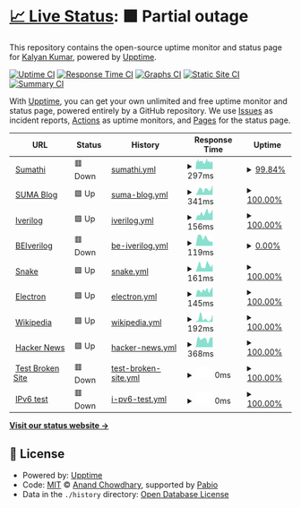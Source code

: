 # [📈 Live Status](https://pkalyankumar1010.github.io/uptime): <!--live status--> **🟧 Partial outage**

This repository contains the open-source uptime monitor and status page for [Kalyan Kumar](https://pkalyankumar1010.github.io/uptime), powered by [Upptime](https://github.com/upptime/upptime).

[![Uptime CI](https://github.com/pkalyankumar1010/uptime/workflows/Uptime%20CI/badge.svg)](https://github.com/pkalyankumar1010/uptime/actions?query=workflow%3A%22Uptime+CI%22)
[![Response Time CI](https://github.com/pkalyankumar1010/uptime/workflows/Response%20Time%20CI/badge.svg)](https://github.com/pkalyankumar1010/uptime/actions?query=workflow%3A%22Response+Time+CI%22)
[![Graphs CI](https://github.com/pkalyankumar1010/uptime/workflows/Graphs%20CI/badge.svg)](https://github.com/pkalyankumar1010/uptime/actions?query=workflow%3A%22Graphs+CI%22)
[![Static Site CI](https://github.com/pkalyankumar1010/uptime/workflows/Static%20Site%20CI/badge.svg)](https://github.com/pkalyankumar1010/uptime/actions?query=workflow%3A%22Static+Site+CI%22)
[![Summary CI](https://github.com/pkalyankumar1010/uptime/workflows/Summary%20CI/badge.svg)](https://github.com/pkalyankumar1010/uptime/actions?query=workflow%3A%22Summary+CI%22)

With [Upptime](https://upptime.js.org), you can get your own unlimited and free uptime monitor and status page, powered entirely by a GitHub repository. We use [Issues](https://github.com/pkalyankumar1010/uptime/issues) as incident reports, [Actions](https://github.com/pkalyankumar1010/uptime/actions) as uptime monitors, and [Pages](https://pkalyankumar1010.github.io/uptime) for the status page.

<!--start: status pages-->
<!-- This summary is generated by Upptime (https://github.com/upptime/upptime) -->
<!-- Do not edit this manually, your changes will be overwritten -->
<!-- prettier-ignore -->
| URL | Status | History | Response Time | Uptime |
| --- | ------ | ------- | ------------- | ------ |
| <img alt="" src="https://icons.duckduckgo.com/ip3/sumathi.dev.ico" height="13"> [Sumathi](https://sumathi.dev) | 🟥 Down | [sumathi.yml](https://github.com/pkalyankumar1010/uptime/commits/HEAD/history/sumathi.yml) | <details><summary><img alt="Response time graph" src="./graphs/sumathi/response-time-week.png" height="20"> 297ms</summary><br><a href="https://pkalyankumar1010.github.io/uptime/history/sumathi"><img alt="Response time 363" src="https://img.shields.io/endpoint?url=https%3A%2F%2Fraw.githubusercontent.com%2Fpkalyankumar1010%2Fuptime%2FHEAD%2Fapi%2Fsumathi%2Fresponse-time.json"></a><br><a href="https://pkalyankumar1010.github.io/uptime/history/sumathi"><img alt="24-hour response time 302" src="https://img.shields.io/endpoint?url=https%3A%2F%2Fraw.githubusercontent.com%2Fpkalyankumar1010%2Fuptime%2FHEAD%2Fapi%2Fsumathi%2Fresponse-time-day.json"></a><br><a href="https://pkalyankumar1010.github.io/uptime/history/sumathi"><img alt="7-day response time 297" src="https://img.shields.io/endpoint?url=https%3A%2F%2Fraw.githubusercontent.com%2Fpkalyankumar1010%2Fuptime%2FHEAD%2Fapi%2Fsumathi%2Fresponse-time-week.json"></a><br><a href="https://pkalyankumar1010.github.io/uptime/history/sumathi"><img alt="30-day response time 486" src="https://img.shields.io/endpoint?url=https%3A%2F%2Fraw.githubusercontent.com%2Fpkalyankumar1010%2Fuptime%2FHEAD%2Fapi%2Fsumathi%2Fresponse-time-month.json"></a><br><a href="https://pkalyankumar1010.github.io/uptime/history/sumathi"><img alt="1-year response time 363" src="https://img.shields.io/endpoint?url=https%3A%2F%2Fraw.githubusercontent.com%2Fpkalyankumar1010%2Fuptime%2FHEAD%2Fapi%2Fsumathi%2Fresponse-time-year.json"></a></details> | <details><summary><a href="https://pkalyankumar1010.github.io/uptime/history/sumathi">99.84%</a></summary><a href="https://pkalyankumar1010.github.io/uptime/history/sumathi"><img alt="All-time uptime 99.50%" src="https://img.shields.io/endpoint?url=https%3A%2F%2Fraw.githubusercontent.com%2Fpkalyankumar1010%2Fuptime%2FHEAD%2Fapi%2Fsumathi%2Fuptime.json"></a><br><a href="https://pkalyankumar1010.github.io/uptime/history/sumathi"><img alt="24-hour uptime 99.99%" src="https://img.shields.io/endpoint?url=https%3A%2F%2Fraw.githubusercontent.com%2Fpkalyankumar1010%2Fuptime%2FHEAD%2Fapi%2Fsumathi%2Fuptime-day.json"></a><br><a href="https://pkalyankumar1010.github.io/uptime/history/sumathi"><img alt="7-day uptime 99.84%" src="https://img.shields.io/endpoint?url=https%3A%2F%2Fraw.githubusercontent.com%2Fpkalyankumar1010%2Fuptime%2FHEAD%2Fapi%2Fsumathi%2Fuptime-week.json"></a><br><a href="https://pkalyankumar1010.github.io/uptime/history/sumathi"><img alt="30-day uptime 99.78%" src="https://img.shields.io/endpoint?url=https%3A%2F%2Fraw.githubusercontent.com%2Fpkalyankumar1010%2Fuptime%2FHEAD%2Fapi%2Fsumathi%2Fuptime-month.json"></a><br><a href="https://pkalyankumar1010.github.io/uptime/history/sumathi"><img alt="1-year uptime 97.47%" src="https://img.shields.io/endpoint?url=https%3A%2F%2Fraw.githubusercontent.com%2Fpkalyankumar1010%2Fuptime%2FHEAD%2Fapi%2Fsumathi%2Fuptime-year.json"></a></details>
| <img alt="" src="https://icons.duckduckgo.com/ip3/blog.sumathi.dev.ico" height="13"> [SUMA Blog](https://blog.sumathi.dev) | 🟩 Up | [suma-blog.yml](https://github.com/pkalyankumar1010/uptime/commits/HEAD/history/suma-blog.yml) | <details><summary><img alt="Response time graph" src="./graphs/suma-blog/response-time-week.png" height="20"> 341ms</summary><br><a href="https://pkalyankumar1010.github.io/uptime/history/suma-blog"><img alt="Response time 627" src="https://img.shields.io/endpoint?url=https%3A%2F%2Fraw.githubusercontent.com%2Fpkalyankumar1010%2Fuptime%2FHEAD%2Fapi%2Fsuma-blog%2Fresponse-time.json"></a><br><a href="https://pkalyankumar1010.github.io/uptime/history/suma-blog"><img alt="24-hour response time 616" src="https://img.shields.io/endpoint?url=https%3A%2F%2Fraw.githubusercontent.com%2Fpkalyankumar1010%2Fuptime%2FHEAD%2Fapi%2Fsuma-blog%2Fresponse-time-day.json"></a><br><a href="https://pkalyankumar1010.github.io/uptime/history/suma-blog"><img alt="7-day response time 341" src="https://img.shields.io/endpoint?url=https%3A%2F%2Fraw.githubusercontent.com%2Fpkalyankumar1010%2Fuptime%2FHEAD%2Fapi%2Fsuma-blog%2Fresponse-time-week.json"></a><br><a href="https://pkalyankumar1010.github.io/uptime/history/suma-blog"><img alt="30-day response time 812" src="https://img.shields.io/endpoint?url=https%3A%2F%2Fraw.githubusercontent.com%2Fpkalyankumar1010%2Fuptime%2FHEAD%2Fapi%2Fsuma-blog%2Fresponse-time-month.json"></a><br><a href="https://pkalyankumar1010.github.io/uptime/history/suma-blog"><img alt="1-year response time 627" src="https://img.shields.io/endpoint?url=https%3A%2F%2Fraw.githubusercontent.com%2Fpkalyankumar1010%2Fuptime%2FHEAD%2Fapi%2Fsuma-blog%2Fresponse-time-year.json"></a></details> | <details><summary><a href="https://pkalyankumar1010.github.io/uptime/history/suma-blog">100.00%</a></summary><a href="https://pkalyankumar1010.github.io/uptime/history/suma-blog"><img alt="All-time uptime 99.95%" src="https://img.shields.io/endpoint?url=https%3A%2F%2Fraw.githubusercontent.com%2Fpkalyankumar1010%2Fuptime%2FHEAD%2Fapi%2Fsuma-blog%2Fuptime.json"></a><br><a href="https://pkalyankumar1010.github.io/uptime/history/suma-blog"><img alt="24-hour uptime 100.00%" src="https://img.shields.io/endpoint?url=https%3A%2F%2Fraw.githubusercontent.com%2Fpkalyankumar1010%2Fuptime%2FHEAD%2Fapi%2Fsuma-blog%2Fuptime-day.json"></a><br><a href="https://pkalyankumar1010.github.io/uptime/history/suma-blog"><img alt="7-day uptime 100.00%" src="https://img.shields.io/endpoint?url=https%3A%2F%2Fraw.githubusercontent.com%2Fpkalyankumar1010%2Fuptime%2FHEAD%2Fapi%2Fsuma-blog%2Fuptime-week.json"></a><br><a href="https://pkalyankumar1010.github.io/uptime/history/suma-blog"><img alt="30-day uptime 100.00%" src="https://img.shields.io/endpoint?url=https%3A%2F%2Fraw.githubusercontent.com%2Fpkalyankumar1010%2Fuptime%2FHEAD%2Fapi%2Fsuma-blog%2Fuptime-month.json"></a><br><a href="https://pkalyankumar1010.github.io/uptime/history/suma-blog"><img alt="1-year uptime 99.95%" src="https://img.shields.io/endpoint?url=https%3A%2F%2Fraw.githubusercontent.com%2Fpkalyankumar1010%2Fuptime%2FHEAD%2Fapi%2Fsuma-blog%2Fuptime-year.json"></a></details>
| <img alt="" src="https://icons.duckduckgo.com/ip3/iverilog.sumathi.dev.ico" height="13"> [Iverilog](https://iverilog.sumathi.dev) | 🟩 Up | [iverilog.yml](https://github.com/pkalyankumar1010/uptime/commits/HEAD/history/iverilog.yml) | <details><summary><img alt="Response time graph" src="./graphs/iverilog/response-time-week.png" height="20"> 156ms</summary><br><a href="https://pkalyankumar1010.github.io/uptime/history/iverilog"><img alt="Response time 185" src="https://img.shields.io/endpoint?url=https%3A%2F%2Fraw.githubusercontent.com%2Fpkalyankumar1010%2Fuptime%2FHEAD%2Fapi%2Fiverilog%2Fresponse-time.json"></a><br><a href="https://pkalyankumar1010.github.io/uptime/history/iverilog"><img alt="24-hour response time 233" src="https://img.shields.io/endpoint?url=https%3A%2F%2Fraw.githubusercontent.com%2Fpkalyankumar1010%2Fuptime%2FHEAD%2Fapi%2Fiverilog%2Fresponse-time-day.json"></a><br><a href="https://pkalyankumar1010.github.io/uptime/history/iverilog"><img alt="7-day response time 156" src="https://img.shields.io/endpoint?url=https%3A%2F%2Fraw.githubusercontent.com%2Fpkalyankumar1010%2Fuptime%2FHEAD%2Fapi%2Fiverilog%2Fresponse-time-week.json"></a><br><a href="https://pkalyankumar1010.github.io/uptime/history/iverilog"><img alt="30-day response time 195" src="https://img.shields.io/endpoint?url=https%3A%2F%2Fraw.githubusercontent.com%2Fpkalyankumar1010%2Fuptime%2FHEAD%2Fapi%2Fiverilog%2Fresponse-time-month.json"></a><br><a href="https://pkalyankumar1010.github.io/uptime/history/iverilog"><img alt="1-year response time 185" src="https://img.shields.io/endpoint?url=https%3A%2F%2Fraw.githubusercontent.com%2Fpkalyankumar1010%2Fuptime%2FHEAD%2Fapi%2Fiverilog%2Fresponse-time-year.json"></a></details> | <details><summary><a href="https://pkalyankumar1010.github.io/uptime/history/iverilog">100.00%</a></summary><a href="https://pkalyankumar1010.github.io/uptime/history/iverilog"><img alt="All-time uptime 99.97%" src="https://img.shields.io/endpoint?url=https%3A%2F%2Fraw.githubusercontent.com%2Fpkalyankumar1010%2Fuptime%2FHEAD%2Fapi%2Fiverilog%2Fuptime.json"></a><br><a href="https://pkalyankumar1010.github.io/uptime/history/iverilog"><img alt="24-hour uptime 100.00%" src="https://img.shields.io/endpoint?url=https%3A%2F%2Fraw.githubusercontent.com%2Fpkalyankumar1010%2Fuptime%2FHEAD%2Fapi%2Fiverilog%2Fuptime-day.json"></a><br><a href="https://pkalyankumar1010.github.io/uptime/history/iverilog"><img alt="7-day uptime 100.00%" src="https://img.shields.io/endpoint?url=https%3A%2F%2Fraw.githubusercontent.com%2Fpkalyankumar1010%2Fuptime%2FHEAD%2Fapi%2Fiverilog%2Fuptime-week.json"></a><br><a href="https://pkalyankumar1010.github.io/uptime/history/iverilog"><img alt="30-day uptime 100.00%" src="https://img.shields.io/endpoint?url=https%3A%2F%2Fraw.githubusercontent.com%2Fpkalyankumar1010%2Fuptime%2FHEAD%2Fapi%2Fiverilog%2Fuptime-month.json"></a><br><a href="https://pkalyankumar1010.github.io/uptime/history/iverilog"><img alt="1-year uptime 99.97%" src="https://img.shields.io/endpoint?url=https%3A%2F%2Fraw.githubusercontent.com%2Fpkalyankumar1010%2Fuptime%2FHEAD%2Fapi%2Fiverilog%2Fuptime-year.json"></a></details>
| <img alt="" src="https://icons.duckduckgo.com/ip3/locbeiverilog.sumathi.dev.ico" height="13"> [BEIverilog](https://locbeiverilog.sumathi.dev/api/swagger/) | 🟥 Down | [be-iverilog.yml](https://github.com/pkalyankumar1010/uptime/commits/HEAD/history/be-iverilog.yml) | <details><summary><img alt="Response time graph" src="./graphs/be-iverilog/response-time-week.png" height="20"> 119ms</summary><br><a href="https://pkalyankumar1010.github.io/uptime/history/be-iverilog"><img alt="Response time 396" src="https://img.shields.io/endpoint?url=https%3A%2F%2Fraw.githubusercontent.com%2Fpkalyankumar1010%2Fuptime%2FHEAD%2Fapi%2Fbe-iverilog%2Fresponse-time.json"></a><br><a href="https://pkalyankumar1010.github.io/uptime/history/be-iverilog"><img alt="24-hour response time 67" src="https://img.shields.io/endpoint?url=https%3A%2F%2Fraw.githubusercontent.com%2Fpkalyankumar1010%2Fuptime%2FHEAD%2Fapi%2Fbe-iverilog%2Fresponse-time-day.json"></a><br><a href="https://pkalyankumar1010.github.io/uptime/history/be-iverilog"><img alt="7-day response time 119" src="https://img.shields.io/endpoint?url=https%3A%2F%2Fraw.githubusercontent.com%2Fpkalyankumar1010%2Fuptime%2FHEAD%2Fapi%2Fbe-iverilog%2Fresponse-time-week.json"></a><br><a href="https://pkalyankumar1010.github.io/uptime/history/be-iverilog"><img alt="30-day response time 169" src="https://img.shields.io/endpoint?url=https%3A%2F%2Fraw.githubusercontent.com%2Fpkalyankumar1010%2Fuptime%2FHEAD%2Fapi%2Fbe-iverilog%2Fresponse-time-month.json"></a><br><a href="https://pkalyankumar1010.github.io/uptime/history/be-iverilog"><img alt="1-year response time 396" src="https://img.shields.io/endpoint?url=https%3A%2F%2Fraw.githubusercontent.com%2Fpkalyankumar1010%2Fuptime%2FHEAD%2Fapi%2Fbe-iverilog%2Fresponse-time-year.json"></a></details> | <details><summary><a href="https://pkalyankumar1010.github.io/uptime/history/be-iverilog">0.00%</a></summary><a href="https://pkalyankumar1010.github.io/uptime/history/be-iverilog"><img alt="All-time uptime 2.13%" src="https://img.shields.io/endpoint?url=https%3A%2F%2Fraw.githubusercontent.com%2Fpkalyankumar1010%2Fuptime%2FHEAD%2Fapi%2Fbe-iverilog%2Fuptime.json"></a><br><a href="https://pkalyankumar1010.github.io/uptime/history/be-iverilog"><img alt="24-hour uptime 0.00%" src="https://img.shields.io/endpoint?url=https%3A%2F%2Fraw.githubusercontent.com%2Fpkalyankumar1010%2Fuptime%2FHEAD%2Fapi%2Fbe-iverilog%2Fuptime-day.json"></a><br><a href="https://pkalyankumar1010.github.io/uptime/history/be-iverilog"><img alt="7-day uptime 0.00%" src="https://img.shields.io/endpoint?url=https%3A%2F%2Fraw.githubusercontent.com%2Fpkalyankumar1010%2Fuptime%2FHEAD%2Fapi%2Fbe-iverilog%2Fuptime-week.json"></a><br><a href="https://pkalyankumar1010.github.io/uptime/history/be-iverilog"><img alt="30-day uptime 0.00%" src="https://img.shields.io/endpoint?url=https%3A%2F%2Fraw.githubusercontent.com%2Fpkalyankumar1010%2Fuptime%2FHEAD%2Fapi%2Fbe-iverilog%2Fuptime-month.json"></a><br><a href="https://pkalyankumar1010.github.io/uptime/history/be-iverilog"><img alt="1-year uptime 2.13%" src="https://img.shields.io/endpoint?url=https%3A%2F%2Fraw.githubusercontent.com%2Fpkalyankumar1010%2Fuptime%2FHEAD%2Fapi%2Fbe-iverilog%2Fuptime-year.json"></a></details>
| <img alt="" src="https://icons.duckduckgo.com/ip3/snake.sumathi.dev.ico" height="13"> [Snake](https://snake.sumathi.dev) | 🟩 Up | [snake.yml](https://github.com/pkalyankumar1010/uptime/commits/HEAD/history/snake.yml) | <details><summary><img alt="Response time graph" src="./graphs/snake/response-time-week.png" height="20"> 161ms</summary><br><a href="https://pkalyankumar1010.github.io/uptime/history/snake"><img alt="Response time 172" src="https://img.shields.io/endpoint?url=https%3A%2F%2Fraw.githubusercontent.com%2Fpkalyankumar1010%2Fuptime%2FHEAD%2Fapi%2Fsnake%2Fresponse-time.json"></a><br><a href="https://pkalyankumar1010.github.io/uptime/history/snake"><img alt="24-hour response time 186" src="https://img.shields.io/endpoint?url=https%3A%2F%2Fraw.githubusercontent.com%2Fpkalyankumar1010%2Fuptime%2FHEAD%2Fapi%2Fsnake%2Fresponse-time-day.json"></a><br><a href="https://pkalyankumar1010.github.io/uptime/history/snake"><img alt="7-day response time 161" src="https://img.shields.io/endpoint?url=https%3A%2F%2Fraw.githubusercontent.com%2Fpkalyankumar1010%2Fuptime%2FHEAD%2Fapi%2Fsnake%2Fresponse-time-week.json"></a><br><a href="https://pkalyankumar1010.github.io/uptime/history/snake"><img alt="30-day response time 196" src="https://img.shields.io/endpoint?url=https%3A%2F%2Fraw.githubusercontent.com%2Fpkalyankumar1010%2Fuptime%2FHEAD%2Fapi%2Fsnake%2Fresponse-time-month.json"></a><br><a href="https://pkalyankumar1010.github.io/uptime/history/snake"><img alt="1-year response time 172" src="https://img.shields.io/endpoint?url=https%3A%2F%2Fraw.githubusercontent.com%2Fpkalyankumar1010%2Fuptime%2FHEAD%2Fapi%2Fsnake%2Fresponse-time-year.json"></a></details> | <details><summary><a href="https://pkalyankumar1010.github.io/uptime/history/snake">100.00%</a></summary><a href="https://pkalyankumar1010.github.io/uptime/history/snake"><img alt="All-time uptime 99.97%" src="https://img.shields.io/endpoint?url=https%3A%2F%2Fraw.githubusercontent.com%2Fpkalyankumar1010%2Fuptime%2FHEAD%2Fapi%2Fsnake%2Fuptime.json"></a><br><a href="https://pkalyankumar1010.github.io/uptime/history/snake"><img alt="24-hour uptime 100.00%" src="https://img.shields.io/endpoint?url=https%3A%2F%2Fraw.githubusercontent.com%2Fpkalyankumar1010%2Fuptime%2FHEAD%2Fapi%2Fsnake%2Fuptime-day.json"></a><br><a href="https://pkalyankumar1010.github.io/uptime/history/snake"><img alt="7-day uptime 100.00%" src="https://img.shields.io/endpoint?url=https%3A%2F%2Fraw.githubusercontent.com%2Fpkalyankumar1010%2Fuptime%2FHEAD%2Fapi%2Fsnake%2Fuptime-week.json"></a><br><a href="https://pkalyankumar1010.github.io/uptime/history/snake"><img alt="30-day uptime 100.00%" src="https://img.shields.io/endpoint?url=https%3A%2F%2Fraw.githubusercontent.com%2Fpkalyankumar1010%2Fuptime%2FHEAD%2Fapi%2Fsnake%2Fuptime-month.json"></a><br><a href="https://pkalyankumar1010.github.io/uptime/history/snake"><img alt="1-year uptime 99.97%" src="https://img.shields.io/endpoint?url=https%3A%2F%2Fraw.githubusercontent.com%2Fpkalyankumar1010%2Fuptime%2FHEAD%2Fapi%2Fsnake%2Fuptime-year.json"></a></details>
| <img alt="" src="https://icons.duckduckgo.com/ip3/vite.sumathi.dev.ico" height="13"> [Electron](https://vite.sumathi.dev) | 🟩 Up | [electron.yml](https://github.com/pkalyankumar1010/uptime/commits/HEAD/history/electron.yml) | <details><summary><img alt="Response time graph" src="./graphs/electron/response-time-week.png" height="20"> 145ms</summary><br><a href="https://pkalyankumar1010.github.io/uptime/history/electron"><img alt="Response time 182" src="https://img.shields.io/endpoint?url=https%3A%2F%2Fraw.githubusercontent.com%2Fpkalyankumar1010%2Fuptime%2FHEAD%2Fapi%2Felectron%2Fresponse-time.json"></a><br><a href="https://pkalyankumar1010.github.io/uptime/history/electron"><img alt="24-hour response time 214" src="https://img.shields.io/endpoint?url=https%3A%2F%2Fraw.githubusercontent.com%2Fpkalyankumar1010%2Fuptime%2FHEAD%2Fapi%2Felectron%2Fresponse-time-day.json"></a><br><a href="https://pkalyankumar1010.github.io/uptime/history/electron"><img alt="7-day response time 145" src="https://img.shields.io/endpoint?url=https%3A%2F%2Fraw.githubusercontent.com%2Fpkalyankumar1010%2Fuptime%2FHEAD%2Fapi%2Felectron%2Fresponse-time-week.json"></a><br><a href="https://pkalyankumar1010.github.io/uptime/history/electron"><img alt="30-day response time 186" src="https://img.shields.io/endpoint?url=https%3A%2F%2Fraw.githubusercontent.com%2Fpkalyankumar1010%2Fuptime%2FHEAD%2Fapi%2Felectron%2Fresponse-time-month.json"></a><br><a href="https://pkalyankumar1010.github.io/uptime/history/electron"><img alt="1-year response time 182" src="https://img.shields.io/endpoint?url=https%3A%2F%2Fraw.githubusercontent.com%2Fpkalyankumar1010%2Fuptime%2FHEAD%2Fapi%2Felectron%2Fresponse-time-year.json"></a></details> | <details><summary><a href="https://pkalyankumar1010.github.io/uptime/history/electron">100.00%</a></summary><a href="https://pkalyankumar1010.github.io/uptime/history/electron"><img alt="All-time uptime 99.97%" src="https://img.shields.io/endpoint?url=https%3A%2F%2Fraw.githubusercontent.com%2Fpkalyankumar1010%2Fuptime%2FHEAD%2Fapi%2Felectron%2Fuptime.json"></a><br><a href="https://pkalyankumar1010.github.io/uptime/history/electron"><img alt="24-hour uptime 100.00%" src="https://img.shields.io/endpoint?url=https%3A%2F%2Fraw.githubusercontent.com%2Fpkalyankumar1010%2Fuptime%2FHEAD%2Fapi%2Felectron%2Fuptime-day.json"></a><br><a href="https://pkalyankumar1010.github.io/uptime/history/electron"><img alt="7-day uptime 100.00%" src="https://img.shields.io/endpoint?url=https%3A%2F%2Fraw.githubusercontent.com%2Fpkalyankumar1010%2Fuptime%2FHEAD%2Fapi%2Felectron%2Fuptime-week.json"></a><br><a href="https://pkalyankumar1010.github.io/uptime/history/electron"><img alt="30-day uptime 100.00%" src="https://img.shields.io/endpoint?url=https%3A%2F%2Fraw.githubusercontent.com%2Fpkalyankumar1010%2Fuptime%2FHEAD%2Fapi%2Felectron%2Fuptime-month.json"></a><br><a href="https://pkalyankumar1010.github.io/uptime/history/electron"><img alt="1-year uptime 99.97%" src="https://img.shields.io/endpoint?url=https%3A%2F%2Fraw.githubusercontent.com%2Fpkalyankumar1010%2Fuptime%2FHEAD%2Fapi%2Felectron%2Fuptime-year.json"></a></details>
| <img alt="" src="https://icons.duckduckgo.com/ip3/en.wikipedia.org.ico" height="13"> [Wikipedia](https://en.wikipedia.org) | 🟩 Up | [wikipedia.yml](https://github.com/pkalyankumar1010/uptime/commits/HEAD/history/wikipedia.yml) | <details><summary><img alt="Response time graph" src="./graphs/wikipedia/response-time-week.png" height="20"> 192ms</summary><br><a href="https://pkalyankumar1010.github.io/uptime/history/wikipedia"><img alt="Response time 181" src="https://img.shields.io/endpoint?url=https%3A%2F%2Fraw.githubusercontent.com%2Fpkalyankumar1010%2Fuptime%2FHEAD%2Fapi%2Fwikipedia%2Fresponse-time.json"></a><br><a href="https://pkalyankumar1010.github.io/uptime/history/wikipedia"><img alt="24-hour response time 380" src="https://img.shields.io/endpoint?url=https%3A%2F%2Fraw.githubusercontent.com%2Fpkalyankumar1010%2Fuptime%2FHEAD%2Fapi%2Fwikipedia%2Fresponse-time-day.json"></a><br><a href="https://pkalyankumar1010.github.io/uptime/history/wikipedia"><img alt="7-day response time 192" src="https://img.shields.io/endpoint?url=https%3A%2F%2Fraw.githubusercontent.com%2Fpkalyankumar1010%2Fuptime%2FHEAD%2Fapi%2Fwikipedia%2Fresponse-time-week.json"></a><br><a href="https://pkalyankumar1010.github.io/uptime/history/wikipedia"><img alt="30-day response time 214" src="https://img.shields.io/endpoint?url=https%3A%2F%2Fraw.githubusercontent.com%2Fpkalyankumar1010%2Fuptime%2FHEAD%2Fapi%2Fwikipedia%2Fresponse-time-month.json"></a><br><a href="https://pkalyankumar1010.github.io/uptime/history/wikipedia"><img alt="1-year response time 181" src="https://img.shields.io/endpoint?url=https%3A%2F%2Fraw.githubusercontent.com%2Fpkalyankumar1010%2Fuptime%2FHEAD%2Fapi%2Fwikipedia%2Fresponse-time-year.json"></a></details> | <details><summary><a href="https://pkalyankumar1010.github.io/uptime/history/wikipedia">100.00%</a></summary><a href="https://pkalyankumar1010.github.io/uptime/history/wikipedia"><img alt="All-time uptime 100.00%" src="https://img.shields.io/endpoint?url=https%3A%2F%2Fraw.githubusercontent.com%2Fpkalyankumar1010%2Fuptime%2FHEAD%2Fapi%2Fwikipedia%2Fuptime.json"></a><br><a href="https://pkalyankumar1010.github.io/uptime/history/wikipedia"><img alt="24-hour uptime 100.00%" src="https://img.shields.io/endpoint?url=https%3A%2F%2Fraw.githubusercontent.com%2Fpkalyankumar1010%2Fuptime%2FHEAD%2Fapi%2Fwikipedia%2Fuptime-day.json"></a><br><a href="https://pkalyankumar1010.github.io/uptime/history/wikipedia"><img alt="7-day uptime 100.00%" src="https://img.shields.io/endpoint?url=https%3A%2F%2Fraw.githubusercontent.com%2Fpkalyankumar1010%2Fuptime%2FHEAD%2Fapi%2Fwikipedia%2Fuptime-week.json"></a><br><a href="https://pkalyankumar1010.github.io/uptime/history/wikipedia"><img alt="30-day uptime 100.00%" src="https://img.shields.io/endpoint?url=https%3A%2F%2Fraw.githubusercontent.com%2Fpkalyankumar1010%2Fuptime%2FHEAD%2Fapi%2Fwikipedia%2Fuptime-month.json"></a><br><a href="https://pkalyankumar1010.github.io/uptime/history/wikipedia"><img alt="1-year uptime 100.00%" src="https://img.shields.io/endpoint?url=https%3A%2F%2Fraw.githubusercontent.com%2Fpkalyankumar1010%2Fuptime%2FHEAD%2Fapi%2Fwikipedia%2Fuptime-year.json"></a></details>
| <img alt="" src="https://icons.duckduckgo.com/ip3/news.ycombinator.com.ico" height="13"> [Hacker News](https://news.ycombinator.com) | 🟩 Up | [hacker-news.yml](https://github.com/pkalyankumar1010/uptime/commits/HEAD/history/hacker-news.yml) | <details><summary><img alt="Response time graph" src="./graphs/hacker-news/response-time-week.png" height="20"> 368ms</summary><br><a href="https://pkalyankumar1010.github.io/uptime/history/hacker-news"><img alt="Response time 325" src="https://img.shields.io/endpoint?url=https%3A%2F%2Fraw.githubusercontent.com%2Fpkalyankumar1010%2Fuptime%2FHEAD%2Fapi%2Fhacker-news%2Fresponse-time.json"></a><br><a href="https://pkalyankumar1010.github.io/uptime/history/hacker-news"><img alt="24-hour response time 428" src="https://img.shields.io/endpoint?url=https%3A%2F%2Fraw.githubusercontent.com%2Fpkalyankumar1010%2Fuptime%2FHEAD%2Fapi%2Fhacker-news%2Fresponse-time-day.json"></a><br><a href="https://pkalyankumar1010.github.io/uptime/history/hacker-news"><img alt="7-day response time 368" src="https://img.shields.io/endpoint?url=https%3A%2F%2Fraw.githubusercontent.com%2Fpkalyankumar1010%2Fuptime%2FHEAD%2Fapi%2Fhacker-news%2Fresponse-time-week.json"></a><br><a href="https://pkalyankumar1010.github.io/uptime/history/hacker-news"><img alt="30-day response time 309" src="https://img.shields.io/endpoint?url=https%3A%2F%2Fraw.githubusercontent.com%2Fpkalyankumar1010%2Fuptime%2FHEAD%2Fapi%2Fhacker-news%2Fresponse-time-month.json"></a><br><a href="https://pkalyankumar1010.github.io/uptime/history/hacker-news"><img alt="1-year response time 325" src="https://img.shields.io/endpoint?url=https%3A%2F%2Fraw.githubusercontent.com%2Fpkalyankumar1010%2Fuptime%2FHEAD%2Fapi%2Fhacker-news%2Fresponse-time-year.json"></a></details> | <details><summary><a href="https://pkalyankumar1010.github.io/uptime/history/hacker-news">100.00%</a></summary><a href="https://pkalyankumar1010.github.io/uptime/history/hacker-news"><img alt="All-time uptime 100.00%" src="https://img.shields.io/endpoint?url=https%3A%2F%2Fraw.githubusercontent.com%2Fpkalyankumar1010%2Fuptime%2FHEAD%2Fapi%2Fhacker-news%2Fuptime.json"></a><br><a href="https://pkalyankumar1010.github.io/uptime/history/hacker-news"><img alt="24-hour uptime 100.00%" src="https://img.shields.io/endpoint?url=https%3A%2F%2Fraw.githubusercontent.com%2Fpkalyankumar1010%2Fuptime%2FHEAD%2Fapi%2Fhacker-news%2Fuptime-day.json"></a><br><a href="https://pkalyankumar1010.github.io/uptime/history/hacker-news"><img alt="7-day uptime 100.00%" src="https://img.shields.io/endpoint?url=https%3A%2F%2Fraw.githubusercontent.com%2Fpkalyankumar1010%2Fuptime%2FHEAD%2Fapi%2Fhacker-news%2Fuptime-week.json"></a><br><a href="https://pkalyankumar1010.github.io/uptime/history/hacker-news"><img alt="30-day uptime 100.00%" src="https://img.shields.io/endpoint?url=https%3A%2F%2Fraw.githubusercontent.com%2Fpkalyankumar1010%2Fuptime%2FHEAD%2Fapi%2Fhacker-news%2Fuptime-month.json"></a><br><a href="https://pkalyankumar1010.github.io/uptime/history/hacker-news"><img alt="1-year uptime 99.98%" src="https://img.shields.io/endpoint?url=https%3A%2F%2Fraw.githubusercontent.com%2Fpkalyankumar1010%2Fuptime%2FHEAD%2Fapi%2Fhacker-news%2Fuptime-year.json"></a></details>
| <img alt="" src="https://icons.duckduckgo.com/ip3/thissitedoesnotexist.koj.co.ico" height="13"> [Test Broken Site](https://thissitedoesnotexist.koj.co) | 🟥 Down | [test-broken-site.yml](https://github.com/pkalyankumar1010/uptime/commits/HEAD/history/test-broken-site.yml) | <details><summary><img alt="Response time graph" src="./graphs/test-broken-site/response-time-week.png" height="20"> 0ms</summary><br><a href="https://pkalyankumar1010.github.io/uptime/history/test-broken-site"><img alt="Response time 0" src="https://img.shields.io/endpoint?url=https%3A%2F%2Fraw.githubusercontent.com%2Fpkalyankumar1010%2Fuptime%2FHEAD%2Fapi%2Ftest-broken-site%2Fresponse-time.json"></a><br><a href="https://pkalyankumar1010.github.io/uptime/history/test-broken-site"><img alt="24-hour response time 0" src="https://img.shields.io/endpoint?url=https%3A%2F%2Fraw.githubusercontent.com%2Fpkalyankumar1010%2Fuptime%2FHEAD%2Fapi%2Ftest-broken-site%2Fresponse-time-day.json"></a><br><a href="https://pkalyankumar1010.github.io/uptime/history/test-broken-site"><img alt="7-day response time 0" src="https://img.shields.io/endpoint?url=https%3A%2F%2Fraw.githubusercontent.com%2Fpkalyankumar1010%2Fuptime%2FHEAD%2Fapi%2Ftest-broken-site%2Fresponse-time-week.json"></a><br><a href="https://pkalyankumar1010.github.io/uptime/history/test-broken-site"><img alt="30-day response time 0" src="https://img.shields.io/endpoint?url=https%3A%2F%2Fraw.githubusercontent.com%2Fpkalyankumar1010%2Fuptime%2FHEAD%2Fapi%2Ftest-broken-site%2Fresponse-time-month.json"></a><br><a href="https://pkalyankumar1010.github.io/uptime/history/test-broken-site"><img alt="1-year response time 0" src="https://img.shields.io/endpoint?url=https%3A%2F%2Fraw.githubusercontent.com%2Fpkalyankumar1010%2Fuptime%2FHEAD%2Fapi%2Ftest-broken-site%2Fresponse-time-year.json"></a></details> | <details><summary><a href="https://pkalyankumar1010.github.io/uptime/history/test-broken-site">100.00%</a></summary><a href="https://pkalyankumar1010.github.io/uptime/history/test-broken-site"><img alt="All-time uptime 100.00%" src="https://img.shields.io/endpoint?url=https%3A%2F%2Fraw.githubusercontent.com%2Fpkalyankumar1010%2Fuptime%2FHEAD%2Fapi%2Ftest-broken-site%2Fuptime.json"></a><br><a href="https://pkalyankumar1010.github.io/uptime/history/test-broken-site"><img alt="24-hour uptime 100.00%" src="https://img.shields.io/endpoint?url=https%3A%2F%2Fraw.githubusercontent.com%2Fpkalyankumar1010%2Fuptime%2FHEAD%2Fapi%2Ftest-broken-site%2Fuptime-day.json"></a><br><a href="https://pkalyankumar1010.github.io/uptime/history/test-broken-site"><img alt="7-day uptime 100.00%" src="https://img.shields.io/endpoint?url=https%3A%2F%2Fraw.githubusercontent.com%2Fpkalyankumar1010%2Fuptime%2FHEAD%2Fapi%2Ftest-broken-site%2Fuptime-week.json"></a><br><a href="https://pkalyankumar1010.github.io/uptime/history/test-broken-site"><img alt="30-day uptime 100.00%" src="https://img.shields.io/endpoint?url=https%3A%2F%2Fraw.githubusercontent.com%2Fpkalyankumar1010%2Fuptime%2FHEAD%2Fapi%2Ftest-broken-site%2Fuptime-month.json"></a><br><a href="https://pkalyankumar1010.github.io/uptime/history/test-broken-site"><img alt="1-year uptime 100.00%" src="https://img.shields.io/endpoint?url=https%3A%2F%2Fraw.githubusercontent.com%2Fpkalyankumar1010%2Fuptime%2FHEAD%2Fapi%2Ftest-broken-site%2Fuptime-year.json"></a></details>
| <img alt="" src="https://icons.duckduckgo.com/ip3/null.ico" height="13"> [IPv6 test](forwardemail.net) | 🟥 Down | [i-pv6-test.yml](https://github.com/pkalyankumar1010/uptime/commits/HEAD/history/i-pv6-test.yml) | <details><summary><img alt="Response time graph" src="./graphs/i-pv6-test/response-time-week.png" height="20"> 0ms</summary><br><a href="https://pkalyankumar1010.github.io/uptime/history/i-pv6-test"><img alt="Response time 0" src="https://img.shields.io/endpoint?url=https%3A%2F%2Fraw.githubusercontent.com%2Fpkalyankumar1010%2Fuptime%2FHEAD%2Fapi%2Fi-pv6-test%2Fresponse-time.json"></a><br><a href="https://pkalyankumar1010.github.io/uptime/history/i-pv6-test"><img alt="24-hour response time 0" src="https://img.shields.io/endpoint?url=https%3A%2F%2Fraw.githubusercontent.com%2Fpkalyankumar1010%2Fuptime%2FHEAD%2Fapi%2Fi-pv6-test%2Fresponse-time-day.json"></a><br><a href="https://pkalyankumar1010.github.io/uptime/history/i-pv6-test"><img alt="7-day response time 0" src="https://img.shields.io/endpoint?url=https%3A%2F%2Fraw.githubusercontent.com%2Fpkalyankumar1010%2Fuptime%2FHEAD%2Fapi%2Fi-pv6-test%2Fresponse-time-week.json"></a><br><a href="https://pkalyankumar1010.github.io/uptime/history/i-pv6-test"><img alt="30-day response time 0" src="https://img.shields.io/endpoint?url=https%3A%2F%2Fraw.githubusercontent.com%2Fpkalyankumar1010%2Fuptime%2FHEAD%2Fapi%2Fi-pv6-test%2Fresponse-time-month.json"></a><br><a href="https://pkalyankumar1010.github.io/uptime/history/i-pv6-test"><img alt="1-year response time 0" src="https://img.shields.io/endpoint?url=https%3A%2F%2Fraw.githubusercontent.com%2Fpkalyankumar1010%2Fuptime%2FHEAD%2Fapi%2Fi-pv6-test%2Fresponse-time-year.json"></a></details> | <details><summary><a href="https://pkalyankumar1010.github.io/uptime/history/i-pv6-test">100.00%</a></summary><a href="https://pkalyankumar1010.github.io/uptime/history/i-pv6-test"><img alt="All-time uptime 100.00%" src="https://img.shields.io/endpoint?url=https%3A%2F%2Fraw.githubusercontent.com%2Fpkalyankumar1010%2Fuptime%2FHEAD%2Fapi%2Fi-pv6-test%2Fuptime.json"></a><br><a href="https://pkalyankumar1010.github.io/uptime/history/i-pv6-test"><img alt="24-hour uptime 100.00%" src="https://img.shields.io/endpoint?url=https%3A%2F%2Fraw.githubusercontent.com%2Fpkalyankumar1010%2Fuptime%2FHEAD%2Fapi%2Fi-pv6-test%2Fuptime-day.json"></a><br><a href="https://pkalyankumar1010.github.io/uptime/history/i-pv6-test"><img alt="7-day uptime 100.00%" src="https://img.shields.io/endpoint?url=https%3A%2F%2Fraw.githubusercontent.com%2Fpkalyankumar1010%2Fuptime%2FHEAD%2Fapi%2Fi-pv6-test%2Fuptime-week.json"></a><br><a href="https://pkalyankumar1010.github.io/uptime/history/i-pv6-test"><img alt="30-day uptime 100.00%" src="https://img.shields.io/endpoint?url=https%3A%2F%2Fraw.githubusercontent.com%2Fpkalyankumar1010%2Fuptime%2FHEAD%2Fapi%2Fi-pv6-test%2Fuptime-month.json"></a><br><a href="https://pkalyankumar1010.github.io/uptime/history/i-pv6-test"><img alt="1-year uptime 100.00%" src="https://img.shields.io/endpoint?url=https%3A%2F%2Fraw.githubusercontent.com%2Fpkalyankumar1010%2Fuptime%2FHEAD%2Fapi%2Fi-pv6-test%2Fuptime-year.json"></a></details>

<!--end: status pages-->

[**Visit our status website →**](https://pkalyankumar1010.github.io/uptime)

## 📄 License

- Powered by: [Upptime](https://github.com/upptime/upptime)
- Code: [MIT](./LICENSE) © [Anand Chowdhary](https://anandchowdhary.com), supported by [Pabio](https://pabio.com)
- Data in the `./history` directory: [Open Database License](https://opendatacommons.org/licenses/odbl/1-0/)
